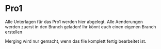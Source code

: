 # Pro1

Alle Unterlagen für das Pro1 werden hier abgelegt.
Alle Aenderungen werden zuerst in den Branch geladen! Ihr könnt euch einen eigenen Branch erstellen

Merging wird nur gemacht, wenn das file komplett fertig bearbeitet ist.
